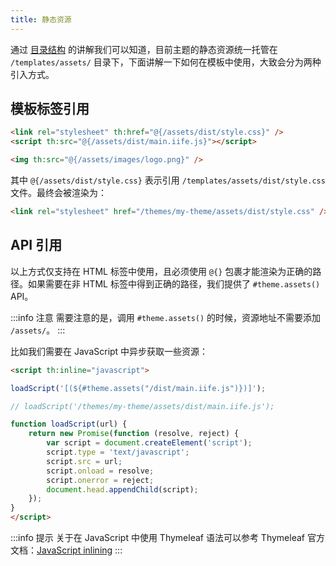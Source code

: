 ```yaml
---
title: 静态资源
---
```


通过 [目录结构](./structure.md) 的讲解我们可以知道，目前主题的静态资源统一托管在 `/templates/assets/` 目录下，下面讲解一下如何在模板中使用，大致会分为两种引入方式。

## 模板标签引用

```html
<link rel="stylesheet" th:href="@{/assets/dist/style.css}" />
<script th:src="@{/assets/dist/main.iife.js}"></script>

<img th:src="@{/assets/images/logo.png}" />
```

其中 `@{/assets/dist/style.css}` 表示引用 `/templates/assets/dist/style.css` 文件。最终会被渲染为：

```html
<link rel="stylesheet" href="/themes/my-theme/assets/dist/style.css" />
```

## API 引用

以上方式仅支持在 HTML 标签中使用，且必须使用 `@{}` 包裹才能渲染为正确的路径。如果需要在非 HTML 标签中得到正确的路径，我们提供了 `#theme.assets()` API。

:::info 注意
需要注意的是，调用 `#theme.assets()` 的时候，资源地址不需要添加 `/assets/`。
:::

比如我们需要在 JavaScript 中异步获取一些资源：

```html {3}
<script th:inline="javascript">

loadScript('[(${#theme.assets("/dist/main.iife.js")})]');

// loadScript('/themes/my-theme/assets/dist/main.iife.js');

function loadScript(url) {
    return new Promise(function (resolve, reject) {
        var script = document.createElement('script');
        script.type = 'text/javascript';
        script.src = url;
        script.onload = resolve;
        script.onerror = reject;
        document.head.appendChild(script);
    });
}
</script>
```

:::info 提示
关于在 JavaScript 中使用 Thymeleaf 语法可以参考 Thymeleaf 官方文档：[JavaScript inlining](https://www.thymeleaf.org/doc/tutorials/3.1/usingthymeleaf.html#javascript-inlining)
:::
